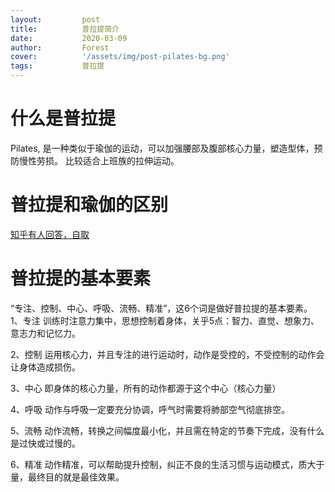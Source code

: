```yaml
---
layout:         post
title:          普拉提简介
date:           2020-03-09
author:         Forest
cover:          '/assets/img/post-pilates-bg.png'
tags:           普拉提
---
```


# 什么是普拉提
Pilates, 是一种类似于瑜伽的运动，可以加强腰部及腹部核心力量，塑造型体，预防慢性劳损。
比较适合上班族的拉伸运动。

# 普拉提和瑜伽的区别

[知乎有人回答，自取](https://www.zhihu.com/question/20937568)

# 普拉提的基本要素

“专注、控制、中心、呼吸、流畅、精准”，这6个词是做好普拉提的基本要素。
1、专注
训练时注意力集中，思想控制着身体，关乎5点：智力、直觉、想象力、意志力和记忆力。

2、控制
运用核心力，并且专注的进行运动时，动作是受控的，不受控制的动作会让身体造成损伤。

3、中心
即身体的核心力量，所有的动作都源于这个中心（核心力量）

4、呼吸
动作与呼吸一定要充分协调，呼气时需要将肺部空气彻底排空。

5、流畅
动作流畅，转换之间幅度最小化，并且需在特定的节奏下完成，没有什么是过快或过慢的。

6、精准
动作精准，可以帮助提升控制，纠正不良的生活习惯与运动模式，质大于量，最终目的就是最佳效果。
